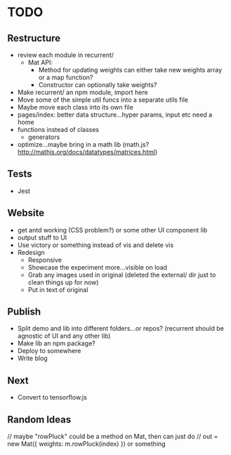 # TODO

## Restructure

* review each module in recurrent/
  * Mat API:
    * Method for updating weights can either take new weights array or a map function?
    * Constructor can optionally take weights?
* Make recurrent/ an npm module, import here
* Move some of the simple util funcs into a separate utils file
* Maybe move each class into its own file
* pages/index: better data structure...hyper params, input etc need a home
* functions instead of classes
  * generators
* optimize...maybe bring in a math lib (math.js? http://mathjs.org/docs/datatypes/matrices.html)

## Tests

* Jest

## Website

* get antd working (CSS problem?) or some other UI component lib
* output stuff to UI
* Use victory or something instead of vis and delete vis
* Redesign
  * Responsive
  * Showcase the experiment more...visible on load
  * Grab any images used in original (deleted the external/ dir just to clean things up for now)
  * Put in text of original

## Publish

* Split demo and lib into different folders...or repos? (recurrent should be agnostic of UI and any other lib)
* Make lib an npm package?
* Deploy to somewhere
* Write blog

## Next

* Convert to tensorflow.js

## Random Ideas
// maybe "rowPluck" could be a method on Mat, then can just do
// out = new Mat({ weights: m.rowPluck(index) }) or something